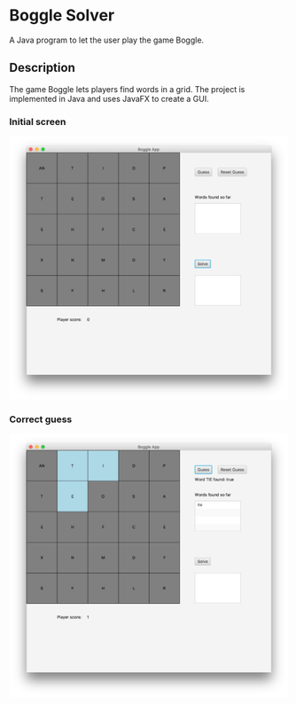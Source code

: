 # Boggle Solver
A Java program to let the user play the game Boggle.
## Description
The game Boggle lets players find words in a grid.
The project is implemented in Java and uses JavaFX to create a GUI.  

### Initial screen

![Initial screen](https://github.com/anemec/BoggleSolver/blob/master/BoggleSolverInitial.png "Initial screen")

### Correct guess

![Correct guess](https://github.com/anemec/BoggleSolver/blob/master/CorrectGuess.png "Correct guess")
